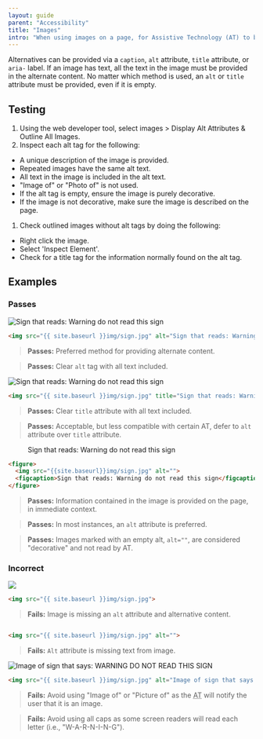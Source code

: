 ```yaml
---
layout: guide
parent: "Accessibility"
title: "Images"
intro: "When using images on a page, for Assistive Technology (AT) to be able to recognize and read it, you must provide an alternate method for that content."
---
```


Alternatives can be provided via a `caption`, `alt` attribute, `title` attribute, or `aria-` label. If an image has text, all the text in the image must be provided in the alternate content. No matter which method is used, an `alt` or `title` attribute must be provided, even if it is empty.

## Testing

1. Using the web developer tool, select images > Display Alt Attributes & Outline All Images.
1. Inspect each alt tag for the following:
  * A unique description of the image is provided.
  * Repeated images have the same alt text.
  * All text in the image is included in the alt text.
  * "Image of" or "Photo of" is not used.
  * If the alt tag is empty, ensure the image is purely decorative.
  * If the image is not decorative, make sure the image is described on the page.
1. Check outlined images without alt tags by doing the following:
  * Right click the image.
  * Select 'Inspect Element'.
  * Check for a title tag for the information normally found on the alt tag.

## Examples

### Passes

<div class="ds-preview">
  <img src="{{ site.baseurl }}img/sign.jpg" alt="Sign that reads: Warning do not read this sign">
</div>

```html
<img src="{{ site.baseurl }}img/sign.jpg" alt="Sign that reads: Warning do not read this sign">
```

> **Passes:** Preferred method for providing alternate content.

> **Passes:** Clear `alt` tag with all text included.

<div class="ds-preview">
  <img src="{{ site.baseurl }}img/sign.jpg" title="Sign that reads: Warning do not read this sign">
</div>

```html
<img src="{{ site.baseurl }}img/sign.jpg" title="Sign that reads: Warning do not read this sign">
```

> **Passes:** Clear `title` attribute with all text included.

> **Passes:** Acceptable, but less compatible with certain AT, defer to `alt` attribute over `title` attribute.

<div class="ds-preview">
  <figure>
    <img src="{{site.baseurl}}img/sign.jpg" alt="">
    <figcaption>Sign that reads: Warning do not read this sign</figcaption>
  </figure>
</div>

```html
<figure>
  <img src="{{site.baseurl}}img/sign.jpg" alt="">
  <figcaption>Sign that reads: Warning do not read this sign</figcaption>
</figure>
```

> **Passes:** Information contained in the image is provided on the page, in immediate context.

> **Passes:** In most instances, an `alt` attribute is preferred.

> **Passes:** Images marked with an empty alt, `alt=""`, are considered "decorative" and not read by AT.

### Incorrect

<div class="ds-preview">
  <img src="{{ site.baseurl }}img/sign.jpg">
</div>

```html
<img src="{{ site.baseurl }}img/sign.jpg">
```

> **Fails:** Image is missing an `alt` attribute and alternative content.

<div class="ds-preview">
  <img src="{{ site.baseurl }}img/sign.jpg" alt="">
</div>

```html
<img src="{{ site.baseurl }}img/sign.jpg" alt="">
```

> **Fails:** `Alt` attribute is missing text from image.

<div class="ds-preview">
  <img src="{{ site.baseurl }}img/sign.jpg" alt="Image of sign that says: WARNING DO NOT READ THIS SIGN">
</div>

```html
<img src="{{ site.baseurl }}img/sign.jpg" alt="Image of sign that says: WARNING DO NOT READ THIS SIGN">
```

> **Fails:** Avoid using "Image of" or "Picture of" as the <abbr title="Assistive Technology">AT</abbr> will notify the user that it is an image.

> **Fails:** Avoid using all caps as some screen readers will read each letter (i.e., "W-A-R-N-I-N-G").
